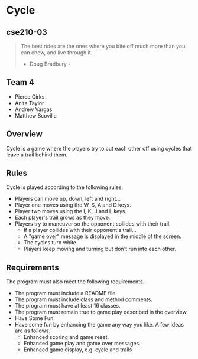 # Cycle
## cse210-03

> The best rides are the ones where you 
> bite off much more than you can chew, 
> and live through it. 
> - Doug Bradbury -

## Team 4
* Pierce Cirks
* Anita Taylor
* Andrew Vargas
* Matthew Scoville


## Overview
Cycle is a game where the players try to cut each other off using cycles that leave a trail behind them.

## Rules
Cycle is played according to the following rules.

* Players can move up, down, left and right...
* Player one moves using the W, S, A and D keys.
* Player two moves using the I, K, J and L keys.
* Each player's trail grows as they move.
* Players try to maneuver so the opponent collides with their trail.
    - If a player collides with their opponent's trail...
    - A "game over" message is displayed in the middle of the screen.
    - The cycles turn white.
    - Players keep moving and turning but don't run into each other.

## Requirements
The program must also meet the following requirements.

* The program must include a README file.
* The program must include class and method comments.
* The program must have at least 16 classes.
* The program must remain true to game play described in the overview.
* Have Some Fun
* Have some fun by enhancing the game any way you like. A few ideas are as follows.
    - Enhanced scoring and game reset.
    - Enhanced game play and game over messages.
    - Enhanced game display, e.g. cycle and trails